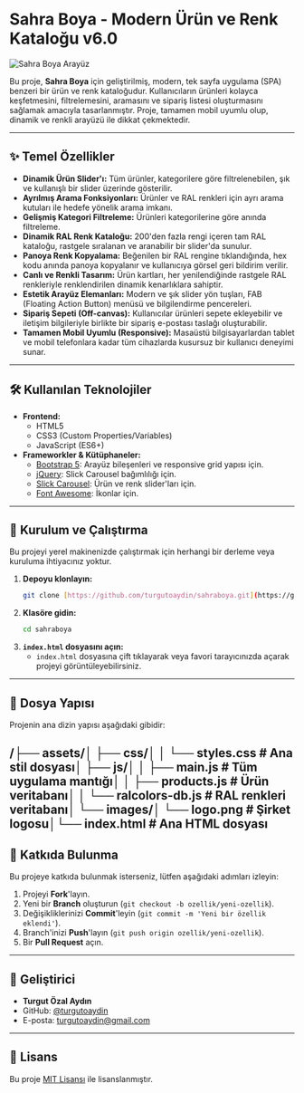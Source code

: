# Sahra Boya - Modern Ürün ve Renk Kataloğu v6.0

![Sahra Boya Arayüz](https://placehold.co/1200x600/0052cc/ffffff?text=Sahra+Boya+Katalog+Ekran+G%C3%B6r%C3%BCnt%C3%BCs%C3%BC)

Bu proje, **Sahra Boya** için geliştirilmiş, modern, tek sayfa uygulama (SPA) benzeri bir ürün ve renk kataloğudur. Kullanıcıların ürünleri kolayca keşfetmesini, filtrelemesini, aramasını ve sipariş listesi oluşturmasını sağlamak amacıyla tasarlanmıştır. Proje, tamamen mobil uyumlu olup, dinamik ve renkli arayüzü ile dikkat çekmektedir.

---

## ✨ Temel Özellikler

- **Dinamik Ürün Slider'ı:** Tüm ürünler, kategorilere göre filtrelenebilen, şık ve kullanışlı bir slider üzerinde gösterilir.
- **Ayrılmış Arama Fonksiyonları:** Ürünler ve RAL renkleri için ayrı arama kutuları ile hedefe yönelik arama imkanı.
- **Gelişmiş Kategori Filtreleme:** Ürünleri kategorilerine göre anında filtreleme.
- **Dinamik RAL Renk Kataloğu:** 200'den fazla rengi içeren tam RAL kataloğu, rastgele sıralanan ve aranabilir bir slider'da sunulur.
- **Panoya Renk Kopyalama:** Beğenilen bir RAL rengine tıklandığında, hex kodu anında panoya kopyalanır ve kullanıcıya görsel geri bildirim verilir.
- **Canlı ve Renkli Tasarım:** Ürün kartları, her yenilendiğinde rastgele RAL renkleriyle renklendirilen dinamik kenarlıklara sahiptir.
- **Estetik Arayüz Elemanları:** Modern ve şık slider yön tuşları, FAB (Floating Action Button) menüsü ve bilgilendirme pencereleri.
- **Sipariş Sepeti (Off-canvas):** Kullanıcılar ürünleri sepete ekleyebilir ve iletişim bilgileriyle birlikte bir sipariş e-postası taslağı oluşturabilir.
- **Tamamen Mobil Uyumlu (Responsive):** Masaüstü bilgisayarlardan tablet ve mobil telefonlara kadar tüm cihazlarda kusursuz bir kullanıcı deneyimi sunar.

---

## 🛠️ Kullanılan Teknolojiler

- **Frontend:**
  - HTML5
  - CSS3 (Custom Properties/Variables)
  - JavaScript (ES6+)
- **Frameworkler & Kütüphaneler:**
  - [Bootstrap 5](https://getbootstrap.com/): Arayüz bileşenleri ve responsive grid yapısı için.
  - [jQuery](https://jquery.com/): Slick Carousel bağımlılığı için.
  - [Slick Carousel](https://kenwheeler.github.io/slick/): Ürün ve renk slider'ları için.
  - [Font Awesome](https://fontawesome.com/): İkonlar için.

---

## 🚀 Kurulum ve Çalıştırma

Bu projeyi yerel makinenizde çalıştırmak için herhangi bir derleme veya kuruluma ihtiyacınız yoktur.

1.  **Depoyu klonlayın:**
    ```bash
    git clone [https://github.com/turgutoaydin/sahraboya.git](https://github.com/turgutoaydin/sahraboya.git)
    ```
2.  **Klasöre gidin:**
    ```bash
    cd sahraboya
    ```
3.  **`index.html` dosyasını açın:**
    - `index.html` dosyasına çift tıklayarak veya favori tarayıcınızda açarak projeyi görüntüleyebilirsiniz.

---

## 📂 Dosya Yapısı

Projenin ana dizin yapısı aşağıdaki gibidir:

/├── assets/│   ├── css/│   │   └── styles.css        # Ana stil dosyası│   ├── js/│   │   ├── main.js           # Tüm uygulama mantığı│   │   ├── products.js       # Ürün veritabanı│   │   └── ralcolors-db.js   # RAL renkleri veritabanı│   └── images/│       └── logo.png          # Şirket logosu│└── index.html                # Ana HTML dosyası
---

## 🤝 Katkıda Bulunma

Bu projeye katkıda bulunmak isterseniz, lütfen aşağıdaki adımları izleyin:

1.  Projeyi **Fork**'layın.
2.  Yeni bir **Branch** oluşturun (`git checkout -b ozellik/yeni-ozellik`).
3.  Değişikliklerinizi **Commit**'leyin (`git commit -m 'Yeni bir özellik eklendi'`).
4.  Branch'inizi **Push**'layın (`git push origin ozellik/yeni-ozellik`).
5.  Bir **Pull Request** açın.

---

## 👤 Geliştirici

- **Turgut Özal Aydın**
- GitHub: [@turgutoaydin](https://github.com/turgutoaydin)
- E-posta: <turgutoaydin@gmail.com>

---

## 📜 Lisans

Bu proje [MIT Lisansı](https://choosealicense.com/licenses/mit/) ile lisanslanmıştır.
